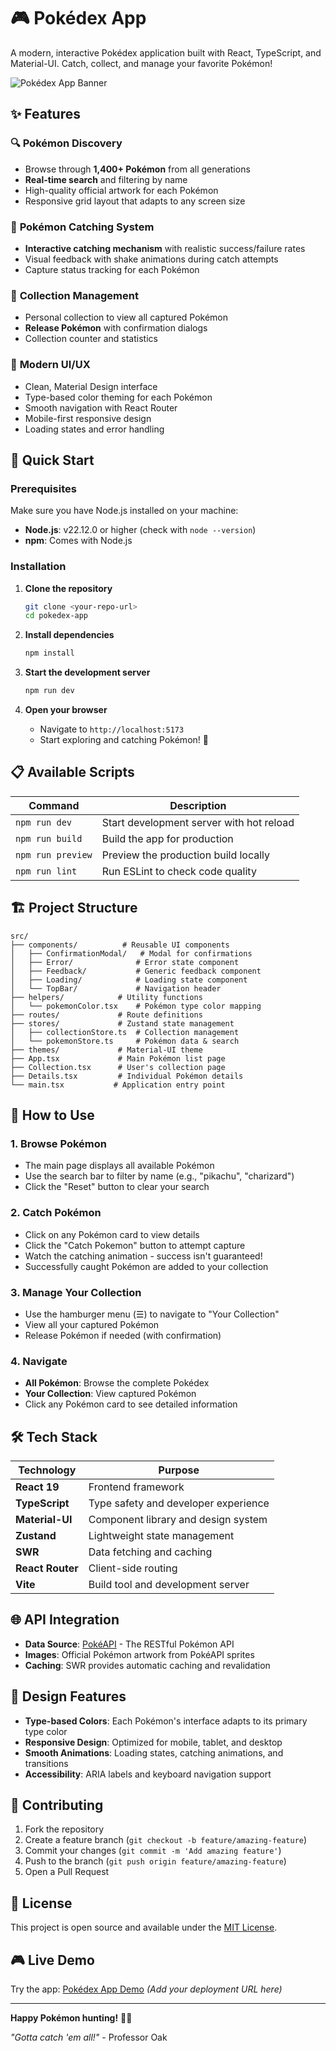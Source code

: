 # 🎮 Pokédex App

A modern, interactive Pokédex application built with React, TypeScript, and Material-UI. Catch, collect, and manage your favorite Pokémon!

![Pokédex App Banner](https://img.shields.io/badge/Pokédex-App-DC0A2D?style=for-the-badge&logo=pokemon)

## ✨ Features

### 🔍 **Pokémon Discovery**

- Browse through **1,400+ Pokémon** from all generations
- **Real-time search** and filtering by name
- High-quality official artwork for each Pokémon
- Responsive grid layout that adapts to any screen size

### 🎯 **Pokémon Catching System**

- **Interactive catching mechanism** with realistic success/failure rates
- Visual feedback with shake animations during catch attempts
- Capture status tracking for each Pokémon

### 📱 **Collection Management**

- Personal collection to view all captured Pokémon
- **Release Pokémon** with confirmation dialogs
- Collection counter and statistics

### 🎨 **Modern UI/UX**

- Clean, Material Design interface
- Type-based color theming for each Pokémon
- Smooth navigation with React Router
- Mobile-first responsive design
- Loading states and error handling

## 🚀 Quick Start

### Prerequisites

Make sure you have Node.js installed on your machine:

- **Node.js**: v22.12.0 or higher (check with `node --version`)
- **npm**: Comes with Node.js

### Installation

1. **Clone the repository**

   ```bash
   git clone <your-repo-url>
   cd pokedex-app
   ```

2. **Install dependencies**

   ```bash
   npm install
   ```

3. **Start the development server**

   ```bash
   npm run dev
   ```

4. **Open your browser**
   - Navigate to `http://localhost:5173`
   - Start exploring and catching Pokémon! 🎉

## 📋 Available Scripts

| Command           | Description                              |
| ----------------- | ---------------------------------------- |
| `npm run dev`     | Start development server with hot reload |
| `npm run build`   | Build the app for production             |
| `npm run preview` | Preview the production build locally     |
| `npm run lint`    | Run ESLint to check code quality         |

## 🏗️ Project Structure

```
src/
├── components/          # Reusable UI components
│   ├── ConfirmationModal/   # Modal for confirmations
│   ├── Error/              # Error state component
│   ├── Feedback/           # Generic feedback component
│   ├── Loading/            # Loading state component
│   └── TopBar/             # Navigation header
├── helpers/            # Utility functions
│   └── pokemonColor.tsx    # Pokémon type color mapping
├── routes/             # Route definitions
├── stores/             # Zustand state management
│   ├── collectionStore.ts  # Collection management
│   └── pokemonStore.ts     # Pokémon data & search
├── themes/             # Material-UI theme
├── App.tsx             # Main Pokémon list page
├── Collection.tsx      # User's collection page
├── Details.tsx         # Individual Pokémon details
└── main.tsx           # Application entry point
```

## 🎯 How to Use

### 1. **Browse Pokémon**

- The main page displays all available Pokémon
- Use the search bar to filter by name (e.g., "pikachu", "charizard")
- Click the "Reset" button to clear your search

### 2. **Catch Pokémon**

- Click on any Pokémon card to view details
- Click the "Catch Pokemon" button to attempt capture
- Watch the catching animation - success isn't guaranteed!
- Successfully caught Pokémon are added to your collection

### 3. **Manage Your Collection**

- Use the hamburger menu (☰) to navigate to "Your Collection"
- View all your captured Pokémon
- Release Pokémon if needed (with confirmation)

### 4. **Navigate**

- **All Pokémon**: Browse the complete Pokédex
- **Your Collection**: View captured Pokémon
- Click any Pokémon card to see detailed information

## 🛠️ Tech Stack

| Technology       | Purpose                              |
| ---------------- | ------------------------------------ |
| **React 19**     | Frontend framework                   |
| **TypeScript**   | Type safety and developer experience |
| **Material-UI**  | Component library and design system  |
| **Zustand**      | Lightweight state management         |
| **SWR**          | Data fetching and caching            |
| **React Router** | Client-side routing                  |
| **Vite**         | Build tool and development server    |

## 🌐 API Integration

- **Data Source**: [PokéAPI](https://pokeapi.co/) - The RESTful Pokémon API
- **Images**: Official Pokémon artwork from PokéAPI sprites
- **Caching**: SWR provides automatic caching and revalidation

## 🎨 Design Features

- **Type-based Colors**: Each Pokémon's interface adapts to its primary type color
- **Responsive Design**: Optimized for mobile, tablet, and desktop
- **Smooth Animations**: Loading states, catching animations, and transitions
- **Accessibility**: ARIA labels and keyboard navigation support

## 🤝 Contributing

1. Fork the repository
2. Create a feature branch (`git checkout -b feature/amazing-feature`)
3. Commit your changes (`git commit -m 'Add amazing feature'`)
4. Push to the branch (`git push origin feature/amazing-feature`)
5. Open a Pull Request

## 📄 License

This project is open source and available under the [MIT License](LICENSE).

## 🎮 Live Demo

Try the app: [Pokédex App Demo](#) _(Add your deployment URL here)_

---

**Happy Pokémon hunting!** 🎯✨

_"Gotta catch 'em all!"_ - Professor Oak
